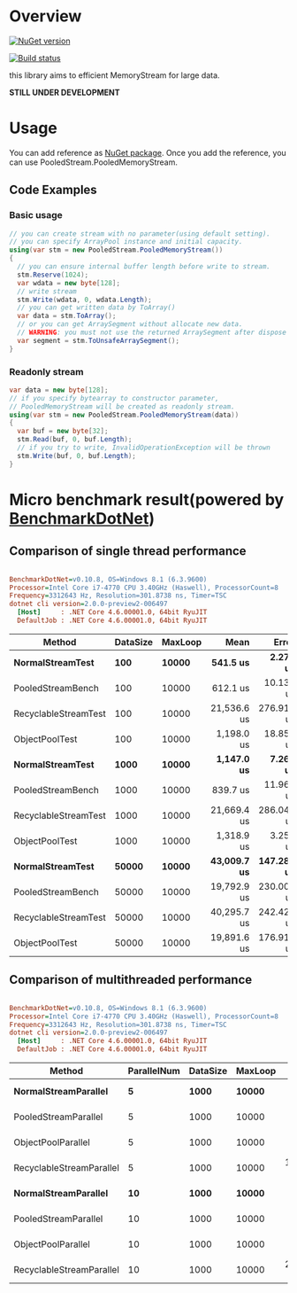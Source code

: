 # Overview

[![NuGet version](https://badge.fury.io/nu/PooledStream.svg)](https://badge.fury.io/nu/PooledStream)

[![Build status](https://ci.appveyor.com/api/projects/status/yhm2jto1ed0q0x0y/branch/master?svg=true)](https://ci.appveyor.com/project/itn3000/pooledstream-kviqp/branch/master)

this library aims to efficient MemoryStream for large data.

**STILL UNDER DEVELOPMENT**

# Usage

You can add reference as [NuGet package](https://www.nuget.org/packages/PooledStream/).
Once you add the reference, you can use PooledStream.PooledMemoryStream.

## Code Examples

### Basic usage

```csharp
// you can create stream with no parameter(using default setting).
// you can specify ArrayPool instance and initial capacity.
using(var stm = new PooledStream.PooledMemoryStream())
{
  // you can ensure internal buffer length before write to stream.
  stm.Reserve(1024);
  var wdata = new byte[128];
  // write stream
  stm.Write(wdata, 0, wdata.Length);
  // you can get written data by ToArray()
  var data = stm.ToArray();
  // or you can get ArraySegment without allocate new data.
  // WARNING: you must not use the returned ArraySegment after dispose Stream 
  var segment = stm.ToUnsafeArraySegment();
}
```

### Readonly stream

```csharp
var data = new byte[128];
// if you specify bytearray to constructor parameter,
// PooledMemoryStream will be created as readonly stream.
using(var stm = new PooledStream.PooledMemoryStream(data))
{
  var buf = new byte[32];
  stm.Read(buf, 0, buf.Length);
  // if you try to write, InvalidOperationException will be thrown
  stm.Write(buf, 0, buf.Length);
}
```

# Micro benchmark result(powered by [BenchmarkDotNet](http://benchmarkdotnet.org/))

## Comparison of single thread performance

``` ini

BenchmarkDotNet=v0.10.8, OS=Windows 8.1 (6.3.9600)
Processor=Intel Core i7-4770 CPU 3.40GHz (Haswell), ProcessorCount=8
Frequency=3312643 Hz, Resolution=301.8738 ns, Timer=TSC
dotnet cli version=2.0.0-preview2-006497
  [Host]     : .NET Core 4.6.00001.0, 64bit RyuJIT
  DefaultJob : .NET Core 4.6.00001.0, 64bit RyuJIT


```
 |               Method | DataSize | MaxLoop |        Mean |      Error |     StdDev | Scaled | ScaledSD |       Gen 0 |     Gen 1 |   Gen 2 |   Allocated |
 |--------------------- |--------- |-------- |------------:|-----------:|-----------:|-------:|---------:|------------:|----------:|--------:|------------:|
 |     **NormalStreamTest** |      **100** |   **10000** |    **541.5 us** |   **2.272 us** |   **2.126 us** |   **1.00** |     **0.00** |    **838.8672** |         **-** |       **-** |  **3437.63 KB** |
 |    PooledStreamBench |      100 |   10000 |    612.1 us |  10.134 us |  10.407 us |   1.13 |     0.02 |    170.8984 |         - |       - |   703.25 KB |
 | RecyclableStreamTest |      100 |   10000 | 21,536.6 us | 276.913 us | 259.025 us |  39.77 |     0.49 |   1062.5000 |   31.2500 | 31.2500 |  4510.44 KB |
 |       ObjectPoolTest |      100 |   10000 |  1,198.0 us |  18.856 us |  17.637 us |   2.21 |     0.03 |    152.3438 |         - |       - |   625.13 KB |
 |     **NormalStreamTest** |     **1000** |   **10000** |  **1,147.0 us** |   **7.268 us** |   **6.443 us** |   **1.00** |     **0.00** |   **2611.3281** |         **-** |       **-** | **10704.13 KB** |
 |    PooledStreamBench |     1000 |   10000 |    839.7 us |  11.962 us |  11.190 us |   0.73 |     0.01 |    171.8750 |         - |       - |   704.13 KB |
 | RecyclableStreamTest |     1000 |   10000 | 21,669.4 us | 286.048 us | 267.570 us |  18.89 |     0.25 |   1062.5000 |   31.2500 | 31.2500 |  4511.31 KB |
 |       ObjectPoolTest |     1000 |   10000 |  1,318.9 us |   3.252 us |   2.539 us |   1.15 |     0.01 |    152.3438 |         - |       - |      626 KB |
 |     **NormalStreamTest** |    **50000** |   **10000** | **43,009.7 us** | **147.280 us** | **137.766 us** |   **1.00** |     **0.00** | **119000.0000** | **3125.0000** |       **-** | **489267.6 KB** |
 |    PooledStreamBench |    50000 |   10000 | 19,792.9 us | 230.006 us | 215.148 us |   0.46 |     0.01 |    156.2500 |         - |       - |   751.98 KB |
 | RecyclableStreamTest |    50000 |   10000 | 40,295.7 us | 242.423 us | 214.902 us |   0.94 |     0.01 |   1062.5000 |         - |       - |  4559.16 KB |
 |       ObjectPoolTest |    50000 |   10000 | 19,891.6 us | 176.917 us | 165.489 us |   0.46 |     0.00 |    156.2500 |         - |       - |   673.85 KB |

## Comparison of multithreaded performance

``` ini

BenchmarkDotNet=v0.10.8, OS=Windows 8.1 (6.3.9600)
Processor=Intel Core i7-4770 CPU 3.40GHz (Haswell), ProcessorCount=8
Frequency=3312643 Hz, Resolution=301.8738 ns, Timer=TSC
dotnet cli version=2.0.0-preview2-006497
  [Host]     : .NET Core 4.6.00001.0, 64bit RyuJIT
  DefaultJob : .NET Core 4.6.00001.0, 64bit RyuJIT


```
 |                   Method | ParallelNum | DataSize | MaxLoop |       Mean |     Error |    StdDev | Scaled | ScaledSD |      Gen 0 |   Allocated |
 |------------------------- |------------ |--------- |-------- |-----------:|----------:|----------:|-------:|---------:|-----------:|------------:|
 |     **NormalStreamParallel** |           **5** |     **1000** |   **10000** |   **1.183 ms** | **0.0091 ms** | **0.0081 ms** |   **1.00** |     **0.00** |  **2611.3281** | **10704.69 KB** |
 |     PooledStreamParallel |           5 |     1000 |   10000 |   3.695 ms | 0.0370 ms | 0.0328 ms |   3.12 |     0.03 |   652.3438 |     4.12 KB |
 |       ObjectPoolParallel |           5 |     1000 |   10000 |   7.776 ms | 0.1162 ms | 0.1030 ms |   6.57 |     0.09 |   757.8125 |  3126.57 KB |
 | RecyclableStreamParallel |           5 |     1000 |   10000 | 108.640 ms | 1.6470 ms | 1.5406 ms |  91.85 |     1.39 |  5312.5000 | 22011.83 KB |
 |     **NormalStreamParallel** |          **10** |     **1000** |   **10000** |   **1.186 ms** | **0.0059 ms** | **0.0052 ms** |   **1.00** |     **0.00** |  **2611.3281** | **10704.96 KB** |
 |     PooledStreamParallel |          10 |     1000 |   10000 |   3.317 ms | 0.0088 ms | 0.0082 ms |   2.80 |     0.01 |   652.3438 |     6.86 KB |
 |       ObjectPoolParallel |          10 |     1000 |   10000 |  15.258 ms | 0.0872 ms | 0.0728 ms |  12.86 |     0.08 |  1515.6250 |  6251.84 KB |
 | RecyclableStreamParallel |          10 |     1000 |   10000 | 215.123 ms | 1.0908 ms | 0.8517 ms | 181.33 |     1.03 | 10625.0000 | 43887.02 KB |
